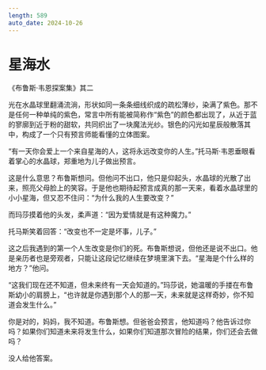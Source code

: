 ```yaml
---
length: 589
auto_date: 2024-10-26
---
```


# 星海水

《布鲁斯·韦恩探案集》其二

光在水晶球里翻涌流淌，形状如同一条条细线织成的疏松薄纱，染满了紫色。那不是任何一种单纯的紫色，常言中所有能被简称作“紫色”的颜色都出现了，从近于蓝的寥廓到近于粉的甜软，共同织出了一块魔法光纱。银色的闪光如星辰般散落其中，构成了一个只有预言师能看懂的立体图案。

“有一天你会爱上一个来自星海的人，这将永远改变你的人生。”托马斯·韦恩垂眼看着掌心的水晶球，郑重地为儿子做出预言。

这是什么意思？布鲁斯想问。但他问不出口，他只是仰起头，水晶球的光散了出来，照亮父母脸上的笑容。于是他也期待起预言成真的那一天来，看着水晶球里的小小星海，但又忍不住问：“为什么我的人生要改变？”

而玛莎摸着他的头发，柔声道：“因为爱情就是有这种魔力。”

托马斯笑着回答：“改变也不一定是坏事，儿子。”

这之后我遇到的第一个人生改变是你们的死。布鲁斯想说，但他还是说不出口。他是亲历者也是旁观者，只能让这段记忆继续在梦境里演下去。“星海是个什么样的地方？”他问。

“这我们现在还不知道，但未来终有一天会知道的。”玛莎说，她温暖的手搂在布鲁斯幼小的肩膀上，“也许就是你遇到那个人的那一天，未来就是这样奇妙，你不知道会发生什么。”

你是对的，妈妈，我不知道。布鲁斯想。但爸爸会预言，他知道吗？他告诉过你吗？如果你们知道未来将发生什么，如果你们知道那次冒险的结果，你们还会去做吗？

没人给他答案。
